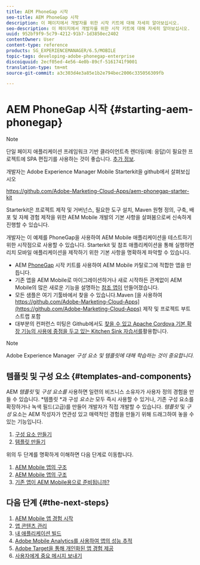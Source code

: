 ```yaml
---
title: AEM PhoneGap 시작
seo-title: AEM PhoneGap 시작
description: 이 페이지에서 개발자를 위한 시작 키트에 대해 자세히 알아보십시오.
seo-description: 이 페이지에서 개발자를 위한 시작 키트에 대해 자세히 알아보십시오.
uuid: 952bf9f9-5c79-4212-91b7-1d3850ec2402
contentOwner: User
content-type: reference
products: SG_EXPERIENCEMANAGER/6.5/MOBILE
topic-tags: developing-adobe-phonegap-enterprise
discoiquuid: 2ecf05ed-4e56-4e0b-89cf-5161741f9001
translation-type: tm+mt
source-git-commit: a3c303d4e3a85e1b2e794bec2006c335056309fb

---
```



# AEM PhoneGap 시작 {#starting-aem-phonegap}

>[!NOTE]
>
>단일 페이지 애플리케이션 프레임워크 기반 클라이언트측 렌더링(예: 응답)이 필요한 프로젝트에 SPA 편집기를 사용하는 것이 좋습니다. [추가 정보](/help/sites-developing/spa-overview.md).

개발자는 Adobe Experience Manager Mobile Starterkit을 github에서 살펴보십시오

https://github.com/Adobe-Marketing-Cloud-Apps/aem-phonegap-starter-kit

Starterkit은 프로젝트 제작 및 거버넌스, 필요한 도구 설치, Maven 원형 정의, 구축, 배포 및 자체 경험 제작을 위한 AEM Mobile 개발의 기본 사항을 살펴봄으로써 신속하게 진행할 수 있습니다.

개발자는 이 예제를 PhoneGap을 사용하여 AEM Mobile 애플리케이션을 테스트하기 위한 시작점으로 사용할 수 있습니다. Starterkit 및 참조 애플리케이션을 통해 실행하면 리치 모바일 애플리케이션을 제작하기 위한 기본 사항을 명확하게 파악할 수 있습니다.

* AEM [PhoneGap](https://github.com/Adobe-Marketing-Cloud-Apps/aem-phonegap-starter-kit) 시작 키트를 사용하여 AEM Mobile 카탈로그에 적합한 앱을 만듭니다.
* 기존 앱을 AEM Mobile로 마이그레이션하거나 새로 시작하든 관계없이 AEM Mobile의 많은 새로운 기능을 설명하는 [참조 앱이](https://github.com/Adobe-Marketing-Cloud-Apps/aem-mobile-hybrid-reference) 만들어졌습니다.
* 모든 샘플은 여기 기툴바에서 찾을 수 있습니다.Maven [을 사용하여 https://github.com/Adobe-Marketing-Cloud-Apps](https://github.com/Adobe-Marketing-Cloud-Apps) 제작 및 프로젝트 부트스트랩 포함
* 대부분의 컨퍼런스 미팅은 Github에서도 [찾을 수 있고 Apache Cordova 기본 확장 기능의 사용에 중점을 두고 있는 Kitchen Sink 자습서를](https://github.com/blefebvre/aem-phonegap-kitchen-sink)활용합니다.

>[!NOTE]
>
>Adobe Experience Manager *구성 요소 및 템플릿에 대해 학습하는 것이 중요합니다.*

## 템플릿 및 구성 요소 {#templates-and-components}

AEM *템플릿* 및 *구성 요소를* 사용하면 일련의 비즈니스 소유자가 사용자 정의 경험을 만들 수 있습니다. *템플릿 *과 구성 *요소는* 모두 즉시 사용할 수 있거나, 기존 구성 요소를 확장하거나 녹색 필드(고급)를 만들어 개발자가 직접 개발할 수 있습니다. *템플릿* 및 *구성* 요소는 AEM 작성자가 연관성 있고 매력적인 경험을 만들기 위해 드래그하여 놓을 수 있는 기능입니다.

1. [구성 요소 만들기](/help/sites-developing/components.md)
1. [템플릿 만들기](/help/sites-developing/templates.md)

위의 두 단계를 명확하게 이해하면 다음 단계로 이동합니다.

1. [AEM Mobile 앱의 구조](/help/mobile/phonegap-structure-an-app.md)
1. [AEM Mobile 앱의 구조](/help/mobile/phonegap-apps-arch.md)
1. [기존 앱이 AEM Mobile용으로 준비됩니까?](/help/mobile/phonegap-adding-content-to-imported-app.md)

## 다음 단계 {#the-next-steps}

1. [AEM Mobile 앱 경험 시작](/help/mobile/starting-aem-phonegap-app.md)
1. [앱 콘텐츠 관리](/help/mobile/phonegap-manage-app-content.md)
1. [내 애플리케이션 빌드](/help/mobile/building-app-mobile-phonegap.md)
1. [Adobe Mobile Analytics를 사용하여 앱의 성능 추적](/help/mobile/phonegap-intro-to-app-analytics.md)
1. [Adobe Target을 통해 개인화된 앱 경험 제공](/help/mobile/phonegap-aem-mobile-content-personalization.md)
1. [사용자에게 중요 메시지 보내기](/help/mobile/phonegap-push-notifications.md)
